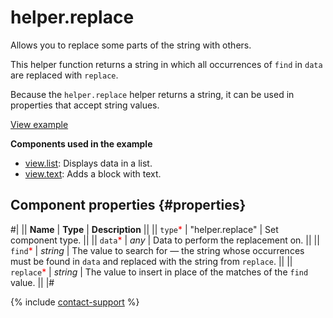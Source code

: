 # helper.replace

Allows you to replace some parts of the string with others.

This helper function returns a string in which all occurrences of `find` in `data` are replaced with `replace`.

Because the `helper.replace` helper returns a string, it can be used in properties that accept string values.

[View example](https://ya.cc/t/11ypBlCg42Qp6o)

**Components used in the example**

- [view.list](view.list.md): Displays data in a list.
- [view.text](view.text.md): Adds a block with text.

## Component properties {#properties}

#|
|| **Name** | **Type** | **Description** ||
|| `type`<span style="color: red">\*</span> | "helper.replace" | Set component type. ||
|| `data`<span style="color: red">\*</span> | _any_ | Data to perform the replacement on. ||
|| `find`<span style="color: red">\*</span> | _string_ | The value to search for — the string whose occurrences must be found in `data` and replaced with the string from `replace`. ||
|| `replace`<span style="color: red">\*</span> | _string_ | The value to insert in place of the matches of the `find` value. ||
|#

{% include [contact-support](../_includes/contact-support.md) %}
